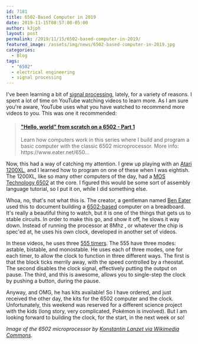 ```yaml
---
id: 7181
title: 6502-Based Computer in 2019
date: 2019-11-15T08:57:00-05:00
author: k3jph
layout: post
permalink: /2019/11/15/6502-based-computer-in-2019/
featured_image: /assets/img/news/6502-based-computer-in-2019.jpg
categories:
  - Blog
tags:
  - "6502"
  - electrical engineering
  - signal processing
---
```

I've been learning a bit of [signal
processing](https://signalprocessingsociety.org/our-story/signal-processing-101),
lately, for a variety of reasons. I spent a lot of time on YouTube
watching videos to learn more. As I am sure you're aware, YouTube
uses what you have watched to recommend more videos to you. This
was one it recommended:

<blockquote class="embedly-card" data-card-key="66f8489580e04fc4a88a724eb5058bb3" data-card-branding="0"><h4><a href="https://www.youtube.com/watch?v=LnzuMJLZRdU">"Hello, world" from scratch on a 6502 - Part 1</a></h4><p>Learn how computers work in this series where I build and program a basic computer with the classic 6502 microprocessor. More info: https://www.eater.net/650...</p></blockquote>
<script async src="//cdn.embedly.com/widgets/platform.js" charset="UTF-8"></script>

Now, this had a way of catching my attention. I grew up playing
with an [Atari
1200XL](http://www.atarimuseum.com/computers/8bits/1200xl/1200xl.html), and
I learned how to program on one of these when I was eightish. The
1200XL, like so many other computers of the day, had a [MOS Technology
6502](https://spectrum.ieee.org/tech-history/silicon-revolution/chip-hall-of-fame-mos-technology-6502-microprocessor)
at the core. I figured this would be some sort of assembly language
tutorial, so I put it on, while I did something else.

Whoa, no, that's not what this is. The creator, a gentleman named
[Ben Eater](https://eater.net/) used this to document building a
[6502-based](http://6502.org/) computer on a breadboard. It's really
a beautiful thing to watch, but it is one of the things that gets
us to stable circuits. In order to make this go, and show it off,
he slows it way down. Instead of running the processor at 8Mhz ,
or whatever the chip is spec'ed at, he uses his own clock, developed
in another set of videos.

In these videos, he uses three [555
timers](https://www.jameco.com/Jameco/workshop/TechTip/555-timer-tutorial.html).
The 555 have three modes: astable, bistable, and monostable. He
uses each of three modes, one for each timer, to allow the clock
to function in three different ways. The first is that the block
ticks merrily away, with the speed controlled by a rheostat. The
second disables the clock signal, effectively putting the output
on pause. The third, and this is awesome, allows you to single-step
the clock by pushing a button, during the pause.

Anyway, and OMG, he has kits available! So I have ordered, and just
received the other day, the kits for the 6502 computer and the
clock. Unfortunately, this weekend was reserved for a different
science project with the kids (long story, very complicated, Pokémon
is involved). But I am looking forward to building the clock, for
the start, in the next week or so!

_Image of the 6502 microprocessor by [Konstantin Lanzet via Wikimedia
Commons](https://commons.wikimedia.org/wiki/File:KL_MOS_6502.jpg)._
